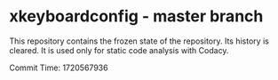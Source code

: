 # xkeyboardconfig - master branch

This repository contains the frozen state of the repository.
Its history is cleared. It is used only for static code
analysis with Codacy.

Commit Time: 1720567936